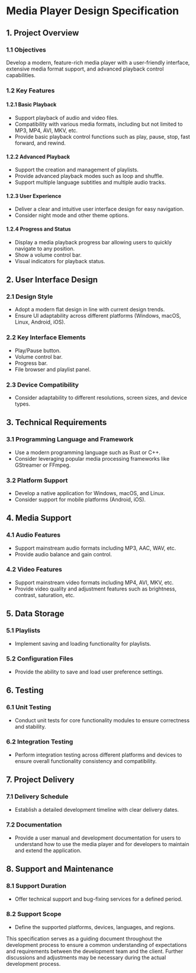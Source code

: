 # Media Player Design Specification

## 1. Project Overview

### 1.1 Objectives

Develop a modern, feature-rich media player with a user-friendly interface, extensive media format support, and advanced playback control capabilities.

### 1.2 Key Features

#### 1.2.1 Basic Playback

- Support playback of audio and video files.
- Compatibility with various media formats, including but not limited to MP3, MP4, AVI, MKV, etc.
- Provide basic playback control functions such as play, pause, stop, fast forward, and rewind.

#### 1.2.2 Advanced Playback

- Support the creation and management of playlists.
- Provide advanced playback modes such as loop and shuffle.
- Support multiple language subtitles and multiple audio tracks.

#### 1.2.3 User Experience

- Deliver a clear and intuitive user interface design for easy navigation.
- Consider night mode and other theme options.

#### 1.2.4 Progress and Status

- Display a media playback progress bar allowing users to quickly navigate to any position.
- Show a volume control bar.
- Visual indicators for playback status.

## 2. User Interface Design

### 2.1 Design Style

- Adopt a modern flat design in line with current design trends.
- Ensure UI adaptability across different platforms (Windows, macOS, Linux, Android, iOS).

### 2.2 Key Interface Elements

- Play/Pause button.
- Volume control bar.
- Progress bar.
- File browser and playlist panel.

### 2.3 Device Compatibility

- Consider adaptability to different resolutions, screen sizes, and device types.

## 3. Technical Requirements

### 3.1 Programming Language and Framework

- Use a modern programming language such as Rust or C++.
- Consider leveraging popular media processing frameworks like GStreamer or FFmpeg.

### 3.2 Platform Support

- Develop a native application for Windows, macOS, and Linux.
- Consider support for mobile platforms (Android, iOS).

## 4. Media Support

### 4.1 Audio Features

- Support mainstream audio formats including MP3, AAC, WAV, etc.
- Provide audio balance and gain control.

### 4.2 Video Features

- Support mainstream video formats including MP4, AVI, MKV, etc.
- Provide video quality and adjustment features such as brightness, contrast, saturation, etc.

## 5. Data Storage

### 5.1 Playlists

- Implement saving and loading functionality for playlists.

### 5.2 Configuration Files

- Provide the ability to save and load user preference settings.

## 6. Testing

### 6.1 Unit Testing

- Conduct unit tests for core functionality modules to ensure correctness and stability.

### 6.2 Integration Testing

- Perform integration testing across different platforms and devices to ensure overall functionality consistency and compatibility.

## 7. Project Delivery

### 7.1 Delivery Schedule

- Establish a detailed development timeline with clear delivery dates.

### 7.2 Documentation

- Provide a user manual and development documentation for users to understand how to use the media player and for developers to maintain and extend the application.

## 8. Support and Maintenance

### 8.1 Support Duration

- Offer technical support and bug-fixing services for a defined period.

### 8.2 Support Scope

- Define the supported platforms, devices, languages, and regions.

This specification serves as a guiding document throughout the development process to ensure a common understanding of expectations and requirements between the development team and the client. Further discussions and adjustments may be necessary during the actual development process.
